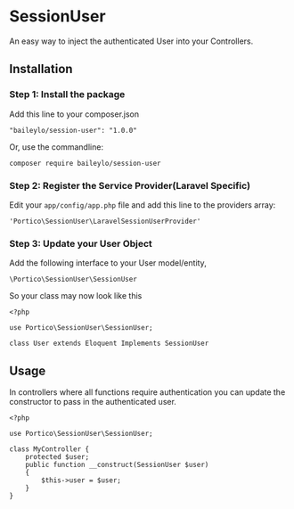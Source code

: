 # SessionUser

An easy way to inject the authenticated User into your Controllers.

## Installation

### Step 1: Install the package


Add this line to your composer.json

```
"baileylo/session-user": "1.0.0"
```

Or, use the commandline:

```
composer require baileylo/session-user
```

### Step 2: Register the Service Provider(Laravel Specific)

Edit your `app/config/app.php` file and add this line to the providers array:

```
'Portico\SessionUser\LaravelSessionUserProvider'
```

### Step 3: Update your User Object

Add the following interface to your User model/entity,

```
\Portico\SessionUser\SessionUser
```

So your class may now look like this

```
<?php

use Portico\SessionUser\SessionUser;

class User extends Eloquent Implements SessionUser
```

## Usage

In controllers where all functions require authentication you can update the constructor to pass in the authenticated user.

```
<?php

use Portico\SessionUser\SessionUser;

class MyController {
	protected $user;
	public function __construct(SessionUser $user)
	{
		$this->user = $user;
	}
}
```